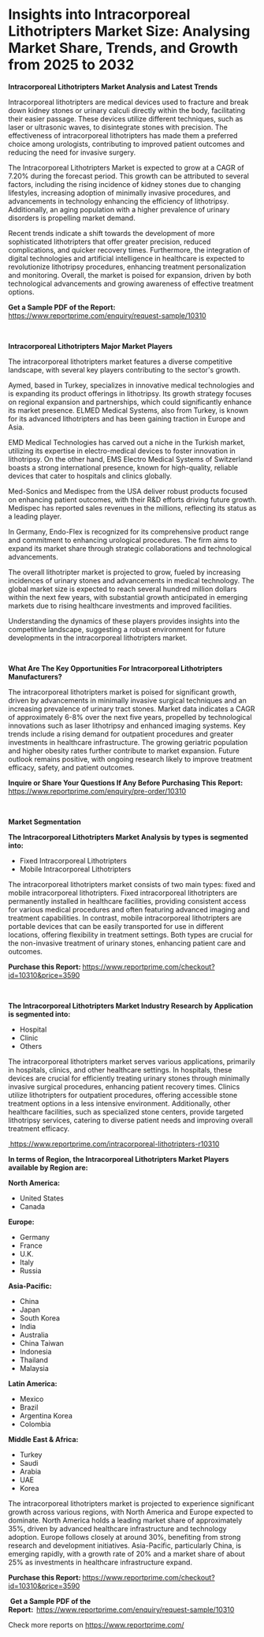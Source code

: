 <p><h1>Insights into Intracorporeal Lithotripters Market Size: Analysing Market Share, Trends, and Growth from 2025 to 2032</h1></p><p><strong>Intracorporeal Lithotripters Market Analysis and Latest Trends</strong></p>
<p><p>Intracorporeal lithotripters are medical devices used to fracture and break down kidney stones or urinary calculi directly within the body, facilitating their easier passage. These devices utilize different techniques, such as laser or ultrasonic waves, to disintegrate stones with precision. The effectiveness of intracorporeal lithotripters has made them a preferred choice among urologists, contributing to improved patient outcomes and reducing the need for invasive surgery.</p><p>The Intracorporeal Lithotripters Market is expected to grow at a CAGR of 7.20% during the forecast period. This growth can be attributed to several factors, including the rising incidence of kidney stones due to changing lifestyles, increasing adoption of minimally invasive procedures, and advancements in technology enhancing the efficiency of lithotripsy. Additionally, an aging population with a higher prevalence of urinary disorders is propelling market demand. </p><p>Recent trends indicate a shift towards the development of more sophisticated lithotripters that offer greater precision, reduced complications, and quicker recovery times. Furthermore, the integration of digital technologies and artificial intelligence in healthcare is expected to revolutionize lithotripsy procedures, enhancing treatment personalization and monitoring. Overall, the market is poised for expansion, driven by both technological advancements and growing awareness of effective treatment options.</p></p>
<p><strong>Get a Sample PDF of the Report:&nbsp;</strong> <a href="https://www.reportprime.com/enquiry/request-sample/10310?utm_campaign=2488&utm_medium=2&utm_source=Github&utm_content=ia&utm_term=20032025&utm_id=intracorporeal-lithotripters">https://www.reportprime.com/enquiry/request-sample/10310</a></p>
<p>&nbsp;</p>
<p><strong>Intracorporeal Lithotripters Major Market Players</strong></p>
<p><p>The intracorporeal lithotripters market features a diverse competitive landscape, with several key players contributing to the sector's growth. </p><p>Aymed, based in Turkey, specializes in innovative medical technologies and is expanding its product offerings in lithotripsy. Its growth strategy focuses on regional expansion and partnerships, which could significantly enhance its market presence. ELMED Medical Systems, also from Turkey, is known for its advanced lithotripters and has been gaining traction in Europe and Asia. </p><p>EMD Medical Technologies has carved out a niche in the Turkish market, utilizing its expertise in electro-medical devices to foster innovation in lithotripsy. On the other hand, EMS Electro Medical Systems of Switzerland boasts a strong international presence, known for high-quality, reliable devices that cater to hospitals and clinics globally.</p><p>Med-Sonics and Medispec from the USA deliver robust products focused on enhancing patient outcomes, with their R&D efforts driving future growth. Medispec has reported sales revenues in the millions, reflecting its status as a leading player. </p><p>In Germany, Endo-Flex is recognized for its comprehensive product range and commitment to enhancing urological procedures. The firm aims to expand its market share through strategic collaborations and technological advancements.</p><p>The overall lithotripter market is projected to grow, fueled by increasing incidences of urinary stones and advancements in medical technology. The global market size is expected to reach several hundred million dollars within the next few years, with substantial growth anticipated in emerging markets due to rising healthcare investments and improved facilities. </p><p>Understanding the dynamics of these players provides insights into the competitive landscape, suggesting a robust environment for future developments in the intracorporeal lithotripters market.</p></p>
<p>&nbsp;</p>
<p><strong>What Are The Key Opportunities For Intracorporeal Lithotripters Manufacturers?</strong></p>
<p><p>The intracorporeal lithotripters market is poised for significant growth, driven by advancements in minimally invasive surgical techniques and an increasing prevalence of urinary tract stones. Market data indicates a CAGR of approximately 6-8% over the next five years, propelled by technological innovations such as laser lithotripsy and enhanced imaging systems. Key trends include a rising demand for outpatient procedures and greater investments in healthcare infrastructure. The growing geriatric population and higher obesity rates further contribute to market expansion. Future outlook remains positive, with ongoing research likely to improve treatment efficacy, safety, and patient outcomes.</p></p>
<p><strong>Inquire or Share Your Questions If Any Before Purchasing This Report:</strong> <a href="https://www.reportprime.com/enquiry/pre-order/10310?utm_campaign=2488&utm_medium=2&utm_source=Github&utm_content=ia&utm_term=20032025&utm_id=intracorporeal-lithotripters">https://www.reportprime.com/enquiry/pre-order/10310</a></p>
<p>&nbsp;</p>
<p><strong>Market Segmentation</strong></p>
<p><strong>The Intracorporeal Lithotripters Market Analysis by types is segmented into:</strong></p>
<p><ul><li>Fixed Intracorporeal Lithotripters</li><li>Mobile Intracorporeal Lithotripters</li></ul></p>
<p><p>The intracorporeal lithotripters market consists of two main types: fixed and mobile intracorporeal lithotripters. Fixed intracorporeal lithotripters are permanently installed in healthcare facilities, providing consistent access for various medical procedures and often featuring advanced imaging and treatment capabilities. In contrast, mobile intracorporeal lithotripters are portable devices that can be easily transported for use in different locations, offering flexibility in treatment settings. Both types are crucial for the non-invasive treatment of urinary stones, enhancing patient care and outcomes.</p></p>
<p><strong>Purchase this Report:&nbsp;</strong><a href="https://www.reportprime.com/checkout?id=10310&price=3590&utm_campaign=2488&utm_medium=2&utm_source=Github&utm_content=ia&utm_term=20032025&utm_id=intracorporeal-lithotripters">https://www.reportprime.com/checkout?id=10310&price=3590</a></p>
<p>&nbsp;</p>
<p><strong>The Intracorporeal Lithotripters Market Industry Research by Application is segmented into:</strong></p>
<p><ul><li>Hospital</li><li>Clinic</li><li>Others</li></ul></p>
<p><p>The intracorporeal lithotripters market serves various applications, primarily in hospitals, clinics, and other healthcare settings. In hospitals, these devices are crucial for efficiently treating urinary stones through minimally invasive surgical procedures, enhancing patient recovery times. Clinics utilize lithotripters for outpatient procedures, offering accessible stone treatment options in a less intensive environment. Additionally, other healthcare facilities, such as specialized stone centers, provide targeted lithotripsy services, catering to diverse patient needs and improving overall treatment efficacy.</p></p>
<p><a href="https://www.reportprime.com/intracorporeal-lithotripters-r10310?utm_campaign=2488&utm_medium=2&utm_source=Github&utm_content=ia&utm_term=20032025&utm_id=intracorporeal-lithotripters">&nbsp;https://www.reportprime.com/intracorporeal-lithotripters-r10310</a></p>
<p><strong>In terms of Region, the Intracorporeal Lithotripters Market Players available by Region are:</strong></p>
<p>
    <p> <strong> North America: </strong>
        <ul>
            <li>United States</li>
            <li>Canada</li>
        </ul>
        </p> 
    <p> <strong> Europe: </strong>
        <ul>
            <li>Germany</li>
            <li>France</li>
            <li>U.K.</li>
            <li>Italy</li>
            <li>Russia</li>
        </ul>
        </p> 
    <p> <strong> Asia-Pacific: </strong>
        <ul>
            <li>China</li>
            <li>Japan</li>
            <li>South Korea</li>
            <li>India</li>
            <li>Australia</li>
            <li>China Taiwan</li>
            <li>Indonesia</li>
            <li>Thailand</li>
            <li>Malaysia</li>
        </ul>
        </p> 
    <p> <strong> Latin America: </strong>
        <ul>
            <li>Mexico</li>
            <li>Brazil</li>
            <li>Argentina Korea</li>
            <li>Colombia</li>
        </ul>
        </p> 
    <p> <strong> Middle East & Africa: </strong>
        <ul>
            <li>Turkey</li>
            <li>Saudi</li>
            <li>Arabia</li>
            <li>UAE</li>
            <li>Korea</li>
        </ul>
    </p>
    </p>
<p><p>The intracorporeal lithotripters market is projected to experience significant growth across various regions, with North America and Europe expected to dominate. North America holds a leading market share of approximately 35%, driven by advanced healthcare infrastructure and technology adoption. Europe follows closely at around 30%, benefiting from strong research and development initiatives. Asia-Pacific, particularly China, is emerging rapidly, with a growth rate of 20% and a market share of about 25% as investments in healthcare infrastructure expand.</p></p>
<p><strong>Purchase this Report: </strong><a href="https://www.reportprime.com/checkout?id=10310&price=3590&utm_campaign=2488&utm_medium=2&utm_source=Github&utm_content=ia&utm_term=20032025&utm_id=intracorporeal-lithotripters">https://www.reportprime.com/checkout?id=10310&price=3590</a></p>
<p>&nbsp;<strong>Get a Sample PDF of the Report:&nbsp;&nbsp;</strong><a href="https://www.reportprime.com/enquiry/request-sample/10310?utm_campaign=2488&utm_medium=2&utm_source=Github&utm_content=ia&utm_term=20032025&utm_id=intracorporeal-lithotripters">https://www.reportprime.com/enquiry/request-sample/10310</a></p>
<p><strong></strong></p>
<p>Check more reports on <a href="https://www.reportprime.com/?utm_campaign=2488&utm_medium=2&utm_source=Github&utm_content=ia&utm_term=20032025&utm_id=intracorporeal-lithotripters">https://www.reportprime.com/</a></p>